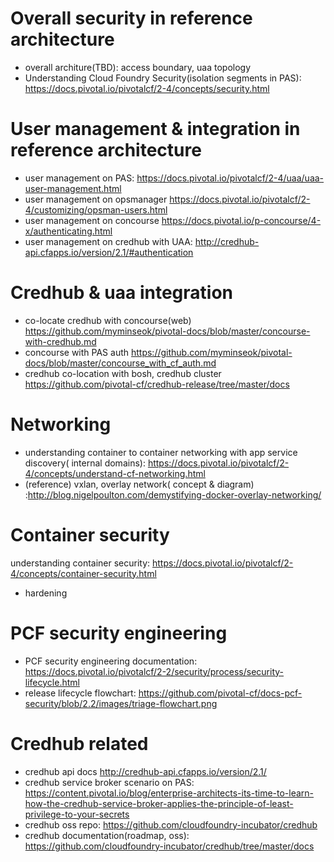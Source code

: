 

# Overall security in reference architecture 
* overall architure(TBD): access boundary, uaa topology
* Understanding Cloud Foundry Security(isolation segments in PAS): https://docs.pivotal.io/pivotalcf/2-4/concepts/security.html

# User management & integration in reference architecture 
* user management on PAS: https://docs.pivotal.io/pivotalcf/2-4/uaa/uaa-user-management.html
* user management on opsmanager https://docs.pivotal.io/pivotalcf/2-4/customizing/opsman-users.html
* user management on concourse https://docs.pivotal.io/p-concourse/4-x/authenticating.html
* user management on credhub with UAA: http://credhub-api.cfapps.io/version/2.1/#authentication

# Credhub & uaa integration
* co-locate credhub with concourse(web) https://github.com/myminseok/pivotal-docs/blob/master/concourse-with-credhub.md
* concourse with PAS auth https://github.com/myminseok/pivotal-docs/blob/master/concourse_with_cf_auth.md
* credhub co-location with bosh, credhub cluster https://github.com/pivotal-cf/credhub-release/tree/master/docs

# Networking 
* understanding container to container networking with app service discovery( internal domains): https://docs.pivotal.io/pivotalcf/2-4/concepts/understand-cf-networking.html
* (reference) vxlan, overlay network( concept & diagram)  :http://blog.nigelpoulton.com/demystifying-docker-overlay-networking/

# Container security
understanding container security: https://docs.pivotal.io/pivotalcf/2-4/concepts/container-security.html
* hardening

# PCF security engineering
* PCF security engineering documentation: https://docs.pivotal.io/pivotalcf/2-2/security/process/security-lifecycle.html
* release lifecycle flowchart:  https://github.com/pivotal-cf/docs-pcf-security/blob/2.2/images/triage-flowchart.png

# Credhub related
* credhub api docs  http://credhub-api.cfapps.io/version/2.1/
* credhub service broker scenario on PAS: https://content.pivotal.io/blog/enterprise-architects-its-time-to-learn-how-the-credhub-service-broker-applies-the-principle-of-least-privilege-to-your-secrets
* credhub oss repo: https://github.com/cloudfoundry-incubator/credhub
* credhub documentation(roadmap, oss): https://github.com/cloudfoundry-incubator/credhub/tree/master/docs

